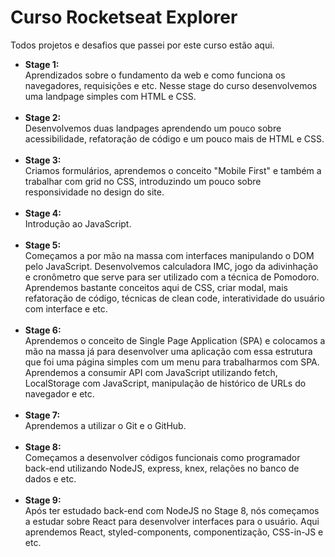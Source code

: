 <h1>Curso Rocketseat Explorer</h1>
<p>Todos projetos e desafios que passei por este curso estão aqui.</p>

<ul>
  <li>
    <strong>Stage 1:</strong><br>
    Aprendizados sobre o fundamento da web e como funciona os navegadores, requisições e etc. Nesse stage do curso desenvolvemos uma landpage simples com HTML e CSS.<br><br>
  <li>
    <strong>Stage 2:</strong><br>
    Desenvolvemos duas landpages aprendendo um pouco sobre acessibilidade, refatoração de código e um pouco mais de HTML e CSS.<br><br>
  </li>
  <li>
    <strong>Stage 3:</strong><br>
    Criamos formulários, aprendemos o conceito "Mobile First" e também a trabalhar com grid no CSS, introduzindo um pouco sobre responsividade no design do site.<br><br>
  </li>
  <li>
    <strong>Stage 4:</strong><br>
    Introdução ao JavaScript.<br><br>
  </li>
  <li>
    <strong>Stage 5:</strong><br>
    Começamos a por mão na massa com interfaces manipulando o DOM pelo JavaScript. Desenvolvemos calculadora IMC, jogo da adivinhação e cronômetro que serve para ser utilizado com a técnica de Pomodoro. Aprendemos bastante conceitos aqui de CSS, criar modal, mais refatoração de código, técnicas de clean code, interatividade do usuário com interface e etc.<br><br>
  </li>
  <li>
    <strong>Stage 6:</strong><br>
    Aprendemos o conceito de Single Page Application (SPA) e colocamos a mão na massa já para desenvolver uma aplicação com essa estrutura que foi uma página simples com um menu para trabalharmos com SPA. Aprendemos a consumir API com JavaScript utilizando fetch, LocalStorage com JavaScript, manipulação de histórico de URLs do navegador e etc.<br><br>
  </li>
  <li>
    <strong>Stage 7:</strong><br>
    Aprendemos a utilizar o Git e o GitHub.<br><br>
  </li>
  <li>
    <strong>Stage 8:</strong><br>
    Começamos a desenvolver códigos funcionais como programador back-end utilizando NodeJS, express, knex, relações no banco de dados e etc.<br><br>
  </li>
  <li>
    <strong>Stage 9:</strong><br>
    Após ter estudado back-end com NodeJS no Stage 8, nós começamos a estudar sobre React para desenvolver interfaces para o usuário. Aqui aprendemos React, styled-components, componentização, CSS-in-JS e etc.<br><br>
  </li>
</ul>
